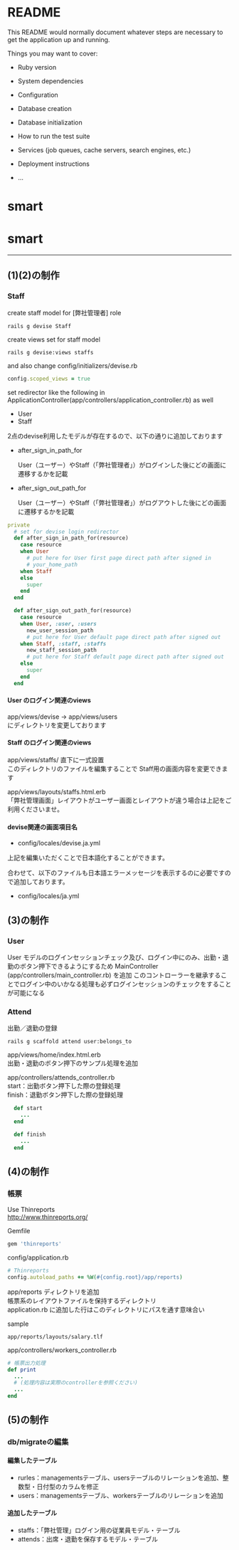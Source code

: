 # README

This README would normally document whatever steps are necessary to get the
application up and running.

Things you may want to cover:

* Ruby version

* System dependencies

* Configuration

* Database creation

* Database initialization

* How to run the test suite

* Services (job queues, cache servers, search engines, etc.)

* Deployment instructions

* ...
# smart
# smart

------

## (1)(2)の制作
### Staff

create staff model for [弊社管理者] role

```command
rails g devise Staff
```

create views set for staff model

```command
rails g devise:views staffs
```

and also change config/initializers/devise.rb

```ruby
config.scoped_views = true
```

set redirector like the following in ApplicationController(app/controllers/application_controller.rb) as well

- User
- Staff

2点のdevise利用したモデルが存在するので、以下の通りに追加しております

* after_sign_in_path_for

  User（ユーザー）やStaff（「弊社管理者」）がログインした後にどの画面に遷移するかを記載

* after_sign_out_path_for

  User（ユーザー）やStaff（「弊社管理者」）がログアウトした後にどの画面に遷移するかを記載

```ruby
private
  # set for devise login redirector
  def after_sign_in_path_for(resource)
    case resource
    when User
      # put here for User first page direct path after signed in
      # your_home_path
    when Staff
    else
      super
    end
  end

  def after_sign_out_path_for(resource)
    case resource
    when User, :user, :users
      new_user_session_path
      # put here for User default page direct path after signed out
    when Staff, :staff, :staffs
      new_staff_session_path
      # put here for Staff default page direct path after signed out
    else
      super
    end
  end
```

#### User のログイン関連のviews

app/views/devise -> app/views/users
<br/>
にディレクトリを変更しております

#### Staff のログイン関連のviews

app/views/staffs/ 直下に一式設置<br/>
このディレクトリのファイルを編集することで
Staff用の画面内容を変更できます

app/views/layouts/staffs.html.erb
<br/>
「弊社管理画面」レイアウトがユーザー画面とレイアウトが違う場合は上記をご利用くださいませ。

#### devise関連の画面項目名
* config/locales/devise.ja.yml

上記を編集いただくことで日本語化することができます。

合わせて、以下のファイルも日本語エラーメッセージを表示するのに必要ですので追加しております。
* config/locales/ja.yml

## (3)の制作
### User

User モデルのログインセッションチェック及び、ログイン中にのみ、出勤・退勤のボタン押下できるようにするため
MainController (app/controllers/main_controller.rb) を追加
このコントローラーを継承することでログイン中のいかなる処理も必ずログインセッションのチェックをすることが可能になる

### Attend

出勤／退勤の登録

```teminal
rails g scaffold attend user:belongs_to
```

app/views/home/index.html.erb
<br/>
出勤・退勤のボタン押下のサンプル処理を追加

app/controllers/attends_controller.rb
<br/>
start：出勤ボタン押下した際の登録処理
<br/>
finish：退勤ボタン押下した際の登録処理

```ruby
  def start
    ...
  end

  def finish
    ...
  end
```

## (4)の制作
### 帳票

Use Thinreports<br/>
http://www.thinreports.org/

Gemfile
```ruby
gem 'thinreports'
```

config/application.rb

```ruby
# Thinreports
config.autoload_paths += %W(#{config.root}/app/reports)
```

app/reports ディレクトリを追加<br/>
帳票系のレイアウトファイルを保持するディレクトリ<br/>
application.rb に追加した行はこのディレクトリにパスを通す意味合い

sample

```
app/reports/layouts/salary.tlf
```

app/controllers/workers_controller.rb

```ruby
# 帳票出力処理
def print
  ...
  # (処理内容は実際のcontrollerを参照ください)
  ...
end
```

## (5)の制作
### db/migrateの編集
#### 編集したテーブル
* rurles：managementsテーブル、usersテーブルのリレーションを追加、整数型・日付型のカラムを修正
* users：managementsテーブル、workersテーブルのリレーションを追加

#### 追加したテーブル
* staffs：「弊社管理」ログイン用の従業員モデル・テーブル
* attends：出席・退勤を保存するモデル・テーブル
